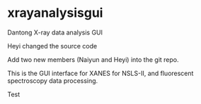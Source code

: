 xrayanalysisgui
===============

Dantong
X-ray data analysis GUI

Heyi changed the source code

Add two new members (Naiyun and Heyi) into the git repo.

This is the GUI interface for XANES for NSLS-II, and fluorescent spectroscopy data processing. 

Test
